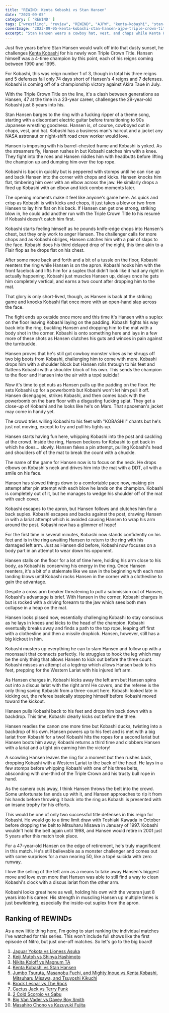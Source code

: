 ```yaml
---
title: "REWIND: Kenta Kobashi vs Stan Hansen"
date: "2023-09-05"
category: [ 'REWIND' ]
tags: ["wrestling", "review", "REWIND", "AJPW", "kenta-kobashi", "stan-hansen"]
coverImage: "2023-09-05-kenta-kobashi-stan-hansen-ajpw-triple-crown-title.webp"
excerpt: "Stan Hansen wears a cowboy hat, vest, and chaps while Kenta Kobashi wears a spaceman's jacket and a smart haircut."
---
```


Just five years before Stan Hansen would walk off into that dusty sunset, he challenges [Kenta Kobashi](/posts/2023-08-21-rewind-ajpw-summer-action-series-ii) for his newly won Triple Crown Title. Hansen himself was a 4-time champion by this point, each of his reigns coming between 1990 and 1995.

For Kobashi, this was reign number 1 of 3, though in total his three reigns and 5 defenses fall only 74 days short of Hansen's 4 reigns and 7 defenses. Kobashi is coming off of a championship victory against Akira Taue in July.

With the Triple Crown Title on the line, it's a clash between generations as Hansen, 47 at the time in a 23-year career, challenges the 29-year-old Kobashi just 8 years into his.

Stan Hansen barges to the ring with a fucking ripper of a theme song, starting with a discordant electric guitar before transitioning to 90s Japanese wrestling goodness. Hansen is, of course, cowboyed out in chaps, vest, and hat. Kobashi has a business man's haircut and a jacket any NASA astronaut or night-shift road crew worker would love.

Hansen is imposing with his barrel-chested frame and Kobashi is yoked. As the streamers fly, Hansen rushes in but Kobashi catches him with a knee. They fight into the roes and Hansen riddles him with headbutts before lifting the champion up and dumping him over the top rope.

Kobashi is back in quickly but is peppered with stomps until he can rise up and back Hansen into the corner with chops and kicks. Hansen knocks him flat, timbering him over with an elbow across the jaw. He similarly drops a fired up Kobashi with an elbow and kick combo moments later.

The opening moments make it feel like anyone's game here. As quick and crisp as Kobashi is with kicks and chops, it just takes a blow or two from Hansen to lay him flat on his back. If Hansen can get one strong, striking blow in, he could add another run with the Triple Crown Title to his resumé if Kobashi doesn't catch him first.

Kobashi starts feeling himself as he pounds knife-edge chops into Hansen's chest, but they only work to anger Hansen. The challenger calls for more chops and as Kobashi obliges, Hansen catches him with a pair of slaps to the face. Kobashi does his third delayed drop of the night, this time akin to a Flair flop as he drops flat on his chest.

After some more back and forth and a bit of a tussle on the floor, Kobashi reenters the ring while Hansen is on the apron. Kobashi hooks him with the front facelock and lifts him for a suplex that didn't look like it had any right in actually happening. Kobashi just muscles Hansen up, delays once he gets him completely vertical, and earns a two count after dropping him to the mat.

That glory is only short-lived, though, as Hansen is back at the striking game and knocks Kobashi flat once more with an open-hand slap across the face.

The fight ends up outside once more and this time it's Hansen with a suplex on the floor leaving Kobashi laying on the padding. Kobashi fights his way back into the ring, buckling Hansen and dropping him to the mat with a body shot in the corner. Kobashi is onto something here and lays in a few more of these shots as Hansen clutches his guts and winces in pain against the turnbuckle.

Hansen proves that he's still got cowboy monster vibes as he shrugs off two big boots from Kobashi, challenging him to come with more. Kobashi drops him with a shoulder block but Hansen rolls through to his feet and flattens Kobashi with a shoulder block of his own. This sends the champion to the floor and Hansen into the air with a topé suicida!

Now it's time to get nuts as Hansen pulls up the padding on the floor. He sets Kobashi up for a powerbomb but Kobashi won't let him pull it off. Hansen disengages, strikes Kobashi, and then comes back with the powerbomb on the bare floor with a disgusting fucking splat. They get a close-up of Kobashi and he looks like he's on Mars. That spaceman's jacket may come in handy yet.

The crowd tries willing Kobashi to his feet with "KOBASHI!" chants but he's just not moving, except to try and pull his tights up.

Hansen starts having fun here, whipping Kobashi into the post and cackling at the crowd. Inside the ring, Hansen beckons for Kobashi to get back in which he does... slowly. Hansen fakes a pin attempt, pulling Kobashi's head and shoulders off of the mat to break the count with a chuckle.

The name of the game for Hansen now is to focus on the neck. He drops elbows on Kobashi's neck and drives him into the mat with a DDT, all with a smile on his face.

Hansen has slowed things down to a comfortable pace now, making pin attempt after pin attempt with each blow he lands on the champion. Kobashi is completely out of it, but he manages to wedge his shoulder off of the mat with each cover.

Kobashi escapes to the apron, but Hansen follows and clutches him for a back suplex. Kobashi escapes and backs against the post, drawing Hansen in with a lariat attempt which is avoided causing Hansen to wrap his arm around the post. Kobashi now has a glimmer of hope!

For the first time in several minutes, Kobashi now stands confidently on his feet and is in the ring awaiting Hansen to return to the ring with his damaged left arm. Just as Hansen did before, Kobashi now focuses on a body part in an attempt to wear down his opponent.

Hansen stalls on the floor for a lot of time here, holding his arm close to his body, as Kobashi is conserving his energy in the ring. Once Hansen reenters, it's a bit of a stalemate like we saw in the beginning with each man landing blows until Kobashi rocks Hansen in the corner with a clothesline to gain the advantage.

Despite a cross arm breaker threatening to pull a submission out of Hansen, Kobashi's advantage is brief. With Hansen in the corner, Kobashi charges in but is rocked with a driving forearm to the jaw which sees both men collapse in a heap on the mat.

Hansen looks pissed now, essentially challenging Kobashi to stay conscious as he lays in knees and kicks to the head of the champion. Kobashi eventually breaks away and finds a path to the top rope, leaping off first with a clothesline and then a missile dropkick. Hansen, however, still has a big kickout in him.

Kobashi musters up everything he can to slam Hansen and follow up with a moonsault that connects perfectly. He struggles to hook the leg which may be the only thing that allows Hansen to kick out before the three count. Kobashi misses an attempt at a legdrop which allows Hansen back to his feet, prepping for the Western Lariat with his injured left arm.

As Hansen charges in, Kobashi kicks away the left arm but Hansen spins out into a discus lariat with the right arm! He covers, and the referee is the only thing saving Kobashi from a three-count here. Kobashi looked late in kicking out, the referee basically stopping himself before Kobashi moved toward the kickout.

Hansen pulls Kobashi back to his feet and drops him back down with a backdrop. This time, Kobashi clearly kicks out before the three.

Hansen readies the canon one more time but Kobashi ducks, twisting into a backdrop of his own. Hansen powers up to his feet and is met with a big lariat from Kobashi for a two! Kobashi hits the ropes for a second lariat but Hansen boots him away; Kobashi returns a third time and clobbers Hansen with a lariat and a tight pin earning him the victory!

A scowling Hansen leaves the ring for a moment but then rushes back, dropping Kobashi with a Western Lariat to the back of the head. He lays in a few stomps before whipping Kobashi with one of his three belts, absconding with one-third of the Triple Crown and his trusty bull rope in hand.

As the camera cuts away, I think Hansen throws the belt into the crowd. Some unfortunate fan ends up with it, and Hansen approaches to rip it from his hands before throwing it back into the ring as Kobashi is presented with an insane trophy for his efforts.

This would be one of only two successful title defenses in this reign for Kobashi. He would go to a time limit draw with Toshiaki Kawada in October before dropping the belt to Mitsuharu Misawa in January of 1997. Kobashi wouldn't hold the belt again until 1998, and Hansen would retire in 2001 just 5 years after this match took place.

For a 47-year-old Hansen on the edge of retirement, he's truly magnificent in this match. He's still believable as a monster challenger and comes out with some surprises for a man nearing 50, like a topé suicida with zero runway.

I love the selling of the left arm as a means to take away Hansen's biggest move and love even more that Hansen was able to still find a way to clean Kobashi's clock with a discus lariat from the other arm.

Kobashi looks great here as well, holding his own with the veteran just 8 years into his career. His strength in muscling Hansen up multiple times is just bewildering, especially the inside-out suplex from the apron.

## Ranking of REWINDs

As a new little thing here, I'm going to start ranking the individual matches I've watched for this series. This won't include full shows like the first episode of Nitro, but just one-off matches. So let's go to the big board!

1. [Jaguar Yokota vs Lioness Asuka](2023-08-22-rewind-jaguar-yokota-lioness-asuka)
2. [Keiji Mutoh vs Shinya Hashimoto](2023-08-20-a-week-in-wrestling)
3. [Nikita Koloff vs Magnum TA](2023-08-20-a-week-in-wrestling)
4. [Kenta Kobashi vs Stan Hansen](2023-09-05-kenta-kobashi-stan-hansen-ajpw-triple-crown-title)
5. [Jumbo Tsuruta, Masanobu Fuchi, and Mighty Inoue vs Kenta Kobashi, Mitsuharu Misawa, and Tsuyoshi Kikuchi](2023-08-21-rewind-ajpw-summer-action-series-ii)
6. [Brock Lesnar vs The Rock](2023-08-25-rewind-summerslam-2002)
7. [Cactus Jack vs Terry Funk](2023-08-20-rewind-kawasaki-dream)
8. [2 Cold Scorpio vs Sabu](2023-08-20-a-week-in-wrestling)
9. [Big Van Vader vs Davey Boy Smith](2023-08-20-a-week-in-wrestling)
10. [Masahiro Chono vs Kazuyuki Fujita](2023-08-20-a-week-in-wrestling)
